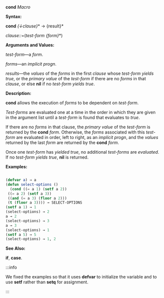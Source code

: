 **cond** *Macro*

**Syntax:**

**cond** *\{↓clause\}*\* → \{result\}\*

*clause::*=(*test-form \{form\}*\*)

**Arguments and Values:**

*test-form*—a *form*.

*forms*—an *implicit progn*.

*results*—the *values* of the *forms* in the first *clause* whose *test-form yields true*, or the *primary value* of the *test-form* if there are no *forms* in that *clause*, or else **nil** if no *test-form yields true*.

**Description:**

**cond** allows the execution of *forms* to be dependent on *test-form*.

*Test-forms* are evaluated one at a time in the order in which they are given in the argument list until a *test-form* is found that evaluates to *true*.

If there are no *forms* in that clause, the *primary value* of the *test-form* is returned by the **cond** *form*. Otherwise, the *forms* associated with this *test-form* are evaluated in order, left to right, as an *implicit progn*, and the *values* returned by the last *form* are returned by the **cond** *form*.

Once one *test-form* has *yielded true*, no additional *test-forms* are *evaluated*. If no *test-form yields true*, **nil** is returned.

**Examples:**

```lisp

(defvar a) → a
(defun select-options () 
  (cond ((= a 1) (setf a 2)) 
 ((= a 2) (setf a 3)) 
 ((and (= a 3) (floor a 2))) 
 (t (floor a 3)))) → SELECT-OPTIONS 
(setf a 1) → 1 
(select-options) → 2 
a → 2 
(select-options) → 3 
a → 3 
(select-options) → 1 
(setf a 5) → 5 
(select-options) → 1, 2 

```

**See Also:**

**if**, **case**.

:::info

We fixed the examples so that it uses **defvar** to initialize
the variable and to use **setf** rather than **setq** for assignment. 

:::